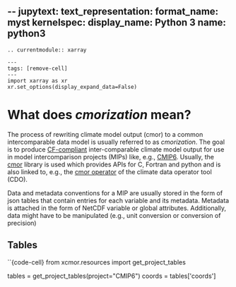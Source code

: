 --
jupytext:
  text_representation:
    format_name: myst
kernelspec:
  display_name: Python 3
  name: python3
---

```{eval-rst}
.. currentmodule:: xarray
```

```{code-cell}
---
tags: [remove-cell]
---
import xarray as xr
xr.set_options(display_expand_data=False)
```

# What does *cmorization* mean?

The process of rewriting climate model output (cmor) to a common intercomparable data model is usually referred to as *cmorization*.
The goal is to produce [CF-compliant](https://cfconventions.org/) inter-comparable climate model output for use in
model intercomparison projects (MIPs) like, e.g., [CMIP6](https://wcrp-cmip.org/cmip-phase-6-cmip6).
Usually, the [cmor](https://cmor.llnl.gov/) library is used which provides APIs for C, Fortran and python and
is also linked to, e.g., the [cmor operator](https://code.mpimet.mpg.de/projects/cdo/wiki/CDO_CMOR_Operator)
of the climate data operator tool (CDO).

Data and metadata conventions for a MIP are usually stored in the form of json tables that contain entries for each
variable and its metadata. Metadata is attached in the form of NetCDF variable or global attributes. Additionally,
data might have to be manipulated (e.g., unit conversion or conversion of precision)



## Tables

``{code-cell}
from xcmor.resources import get_project_tables

tables = get_project_tables(project="CMIP6")
coords = tables['coords']
```

